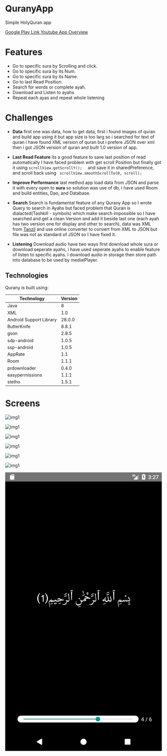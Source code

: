 # QuranyApp
Simple HolyQuran app

[Google Play Link ](https://play.google.com/store/apps/details?id=education.mahmoud.quranyapp)
[Youtube App Overview](http://bit.ly/2Ggw9Q7)


# Features 
- Go to specific sura by Scrolling and click.
- Go to specific sura by its Num.
- Go to specific sura by its Name.
- Go to last Read Position.
- Search for words or complete ayah.
- Download and Listen to ayahs
- Repeat each ayas and repeat whole listening

# Challenges 
- **Data** 
first one was data, how to get data, first i found images of quran and build app using it but app size is too larg so i searched for text of quran i have found XML version of quran but i prefere JSON over xml then i got JSON version of quran and built 1.0 version of app.
- **Last Read Feature** 
its a good feature to save last position of read automatically I have faced problem with get scroll Position  but finally got it using ``` scrollView.getScrollY();   ``` and save it in sharedPreference, and scroll back using ```  scrollView.smoothScrollTo(0, scroll); ``` 

- **Improve Performance**
last method app load data from JSON and parse it with every open to **sura** so solution was use of db, i have used Room and build entities, Dao, and Database.

- **Search**
Search is fundamental feature of any Qurany App so I wrote Query to search in Ayahs but faced problem that Quran is dialacted(Tashkill - symbols) which make search impossible so I have searched and get a clean Version and add it beside last one (each ayah has two version one for display and other to search), data was XML from [Tanzil](http://tanzil.net/download) and use online converter to convert from XML to JSON but file was not as standard of JSON  so I have fixed it.

- **Listening**
Download audio have two ways first download whole sura or download seperate ayahs, i have used seperate ayahs to enable feature of listen to specific ayahs. I download audio in storage then store path into database to be used by medialPlayer.

## Technologies
Qurany is built using:

Technology | Version
---------- | -------
Java | 8
XML | 1.0
Android Support Library | 28.0.0
ButterKnife | 8.8.1
gson | 2.8.5
sdp-android | 1.0.5 
ssp-android | 1.0.5
AppRate | 1.1
Room| 1.1.1
prdownloader | 0.4.0
easypermissions|1.1.1
stetho | 1.5.1



# Screens


![img1](https://github.com/MahmoudMabrok/QuranyApp/blob/master/1.png)

![img1](https://github.com/MahmoudMabrok/QuranyApp/blob/master/2.png)

![img1](https://github.com/MahmoudMabrok/QuranyApp/blob/master/3.png)

![img1](https://github.com/MahmoudMabrok/QuranyApp/blob/master/4.png)

![img1](https://github.com/MahmoudMabrok/QuranyApp/blob/master/5.png)

![img1](https://github.com/MahmoudMabrok/QuranyApp/blob/master/6.png)

![img1](7.png)
